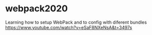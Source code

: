 # webpack2020 
Learning how to setup WebPack and to config with diferent bundles
https://www.youtube.com/watch?v=eSaF8NXeNsA&t=3497s
